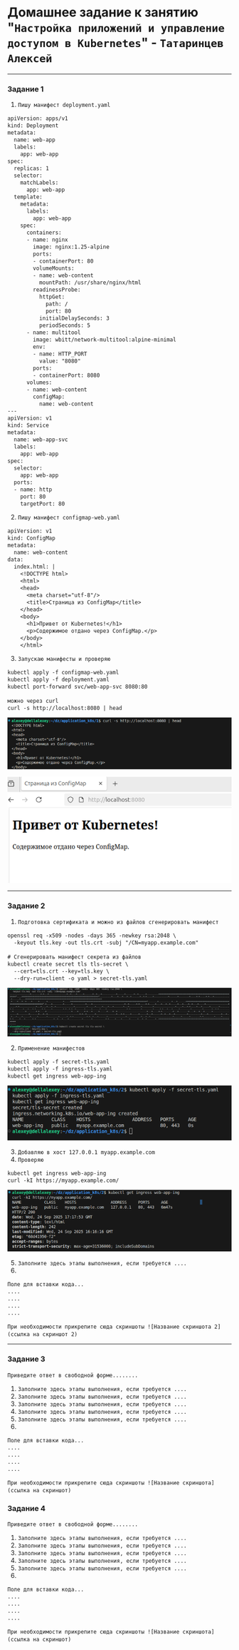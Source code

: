 # Домашнее задание к занятию "`Настройка приложений и управление доступом в Kubernetes`" - `Татаринцев Алексей`

---

### Задание 1



1. `Пишу манифест deployment.yaml`

```
apiVersion: apps/v1
kind: Deployment
metadata:
  name: web-app
  labels:
    app: web-app
spec:
  replicas: 1
  selector:
    matchLabels:
      app: web-app
  template:
    metadata:
      labels:
        app: web-app
    spec:
      containers:
      - name: nginx
        image: nginx:1.25-alpine
        ports:
        - containerPort: 80
        volumeMounts:
        - name: web-content
          mountPath: /usr/share/nginx/html
        readinessProbe:
          httpGet:
            path: /
            port: 80
          initialDelaySeconds: 3
          periodSeconds: 5
      - name: multitool
        image: wbitt/network-multitool:alpine-minimal
        env:
        - name: HTTP_PORT
          value: "8080"
        ports:
        - containerPort: 8080
      volumes:
      - name: web-content
        configMap:
          name: web-content
---
apiVersion: v1
kind: Service
metadata:
  name: web-app-svc
  labels:
    app: web-app
spec:
  selector:
    app: web-app
  ports:
  - name: http
    port: 80
    targetPort: 80

```


2. `Пишу манифест configmap-web.yaml`

```
apiVersion: v1
kind: ConfigMap
metadata:
  name: web-content
data:
  index.html: |
    <!DOCTYPE html>
    <html>
    <head>
      <meta charset="utf-8"/>
      <title>Страница из ConfigMap</title>
    </head>
    <body>
      <h1>Привет от Kubernetes!</h1>
      <p>Содержимое отдано через ConfigMap.</p>
    </body>
    </html>

```
3. `Запускаю манифесты и проверяю`

```
kubectl apply -f configmap-web.yaml
kubectl apply -f deployment.yaml
kubectl port-forward svc/web-app-svc 8080:80

можно через curl
curl -s http://localhost:8080 | head
```
![2](https://github.com/Foxbeerxxx/application_k8s/blob/main/img/img2.png)

![1](https://github.com/Foxbeerxxx/application_k8s/blob/main/img/img1.png)


---

### Задание 2

1. `Подготовка сертификата и можно из файлов сгенерировать манифест`
```
openssl req -x509 -nodes -days 365 -newkey rsa:2048 \
  -keyout tls.key -out tls.crt -subj "/CN=myapp.example.com"

# Сгенерировать манифест секрета из файлов
kubectl create secret tls tls-secret \
  --cert=tls.crt --key=tls.key \
  --dry-run=client -o yaml > secret-tls.yaml

```
![3](https://github.com/Foxbeerxxx/application_k8s/blob/main/img/img3.png)

2. `Применение манифестов`

```
kubectl apply -f secret-tls.yaml
kubectl apply -f ingress-tls.yaml
kubectl get ingress web-app-ing
```
![4](https://github.com/Foxbeerxxx/application_k8s/blob/main/img/img4.png)


3. `Добавляю в хост 127.0.0.1 myapp.example.com`
4. `Проверяю`
```
kubectl get ingress web-app-ing
curl -kI https://myapp.example.com/
```
![5](https://github.com/Foxbeerxxx/application_k8s/blob/main/img/img5.png)

5. `Заполните здесь этапы выполнения, если требуется ....`
6. 

```
Поле для вставки кода...
....
....
....
....
```

`При необходимости прикрепитe сюда скриншоты
![Название скриншота 2](ссылка на скриншот 2)`


---

### Задание 3

`Приведите ответ в свободной форме........`

1. `Заполните здесь этапы выполнения, если требуется ....`
2. `Заполните здесь этапы выполнения, если требуется ....`
3. `Заполните здесь этапы выполнения, если требуется ....`
4. `Заполните здесь этапы выполнения, если требуется ....`
5. `Заполните здесь этапы выполнения, если требуется ....`
6. 

```
Поле для вставки кода...
....
....
....
....
```

`При необходимости прикрепитe сюда скриншоты
![Название скриншота](ссылка на скриншот)`

### Задание 4

`Приведите ответ в свободной форме........`

1. `Заполните здесь этапы выполнения, если требуется ....`
2. `Заполните здесь этапы выполнения, если требуется ....`
3. `Заполните здесь этапы выполнения, если требуется ....`
4. `Заполните здесь этапы выполнения, если требуется ....`
5. `Заполните здесь этапы выполнения, если требуется ....`
6. 

```
Поле для вставки кода...
....
....
....
....
```

`При необходимости прикрепитe сюда скриншоты
![Название скриншота](ссылка на скриншот)`
